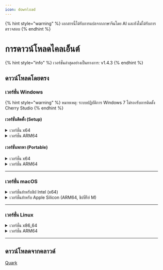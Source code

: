 ```yaml
---
icon: download
---
```


{% hint style="warning" %}
เอกสารนี้ได้รับการแปลจากภาษาจีนโดย AI และยังไม่ได้รับการตรวจสอบ
{% endhint %}

# การดาวน์โหลดไคลเอ็นต์

{% hint style="info" %}
เวอร์ชั่นล่าสุดอย่างเป็นทางการ: v1.4.3
{% endhint %}

## ดาวน์โหลดโดยตรง

### เวอร์ชั่น Windows

{% hint style="warning" %}
หมายเหตุ: ระบบปฏิบัติการ Windows 7 ไม่รองรับการติดตั้ง Cherry Studio
{% endhint %}

#### เวอร์ชั่นติดตั้ง (Setup)

<details>

<summary>เวอร์ชั่น x64</summary>

ลิงค์หลัก:

【[เว็บไซต์อย่างเป็นทางการของ Cherry Studio](https://cherry-ai.com/download)】 【[GitHub](https://github.com/CherryHQ/cherry-studio/releases/download/v1.4.3/Cherry-Studio-1.4.3-x64-setup.exe)】

ลิงค์สำรอง:

【[เส้นทางสำรอง 1](https://download-cf.ocoolai.com/https://github.com/CherryHQ/cherry-studio/releases/download/v1.4.3/Cherry-Studio-1.4.3-x64-setup.exe)】 【[เส้นทางสำรอง 2](https://download.ocoolai.com/https://github.com/CherryHQ/cherry-studio/releases/download/v1.4.3/Cherry-Studio-1.4.3-x64-setup.exe)】 【[เส้นทางสำรอง 3](https://download.ocoolai.online/https://github.com/CherryHQ/cherry-studio/releases/download/v1.4.3/Cherry-Studio-1.4.3-x64-setup.exe)】

</details>

<details>

<summary>เวอร์ชั่น ARM64</summary>

ลิงค์หลัก:

【[เว็บไซต์อย่างเป็นทางการของ Cherry Studio](https://cherry-ai.com/download)】 【[GitHub](https://github.com/CherryHQ/cherry-studio/releases/download/v1.4.3/Cherry-Studio-1.4.3-arm64-setup.exe)】

ลิงค์สำรอง:

【[เส้นทางสำรอง 1](https://download-cf.ocoolai.com/https://github.com/CherryHQ/cherry-studio/releases/download/v1.4.3/Cherry-Studio-1.4.3-arm64-setup.exe)】 【[เส้นทางสำรอง 2](https://download.ocoolai.com/https://github.com/CherryHQ/cherry-studio/releases/download/v1.4.3/Cherry-Studio-1.4.3-arm64-setup.exe)】 【[เส้นทางสำรอง 3](https://download.ocoolai.online/https://github.com/CherryHQ/cherry-studio/releases/download/v1.4.3/Cherry-Studio-1.4.3-arm64-setup.exe)】

</details>

#### เวอร์ชั่นพกพา (Portable)

<details>

<summary>เวอร์ชั่น x64</summary>

ลิงค์หลัก:

【[เว็บไซต์อย่างเป็นทางการของ Cherry Studio](https://cherry-ai.com/download)】 【[GitHub](https://github.com/CherryHQ/cherry-studio/releases/download/v1.4.3/Cherry-Studio-1.4.3-x64-portable.exe)】

ลิงค์สำรอง:

【[เส้นทางสำรอง 1](https://download-cf.ocoolai.com/https://github.com/CherryHQ/cherry-studio/releases/download/v1.4.3/Cherry-Studio-1.4.3-x64-portable.exe)】 【[เส้นทางสำรอง 2](https://download.ocoolai.com/https://github.com/CherryHQ/cherry-studio/releases/download/v1.4.3/Cherry-Studio-1.4.3-x64-portable.exe)】 【[เส้นทางสำรอง 3](https://download.ocoolai.online/https://github.com/CherryHQ/cherry-studio/releases/download/v1.4.3/Cherry-Studio-1.4.3-x64-portable.exe)】

</details>

<details>

<summary>เวอร์ชั่น ARM64</summary>

ลิงค์หลัก:

【[เว็บไซต์อย่างเป็นทางการของ Cherry Studio](https://cherry-ai.com/download)】 【[GitHub](https://github.com/CherryHQ/cherry-studio/releases/download/v1.4.3/Cherry-Studio-1.4.3-arm64-portable.exe)】

ลิงค์สำรอง:

【[เส้นทางสำรอง 1](https://download-cf.ocoolai.com/https://github.com/CherryHQ/cherry-studio/releases/download/v1.4.3/Cherry-Studio-1.4.3-arm64-portable.exe)】 【[เส้นทางสำรอง 2](https://download.ocoolai.com/https://github.com/CherryHQ/cherry-studio/releases/download/v1.4.3/Cherry-Studio-1.4.3-arm64-portable.exe)】 【[เส้นทางสำรอง 3](https://download.ocoolai.online/https://github.com/CherryHQ/cherry-studio/releases/download/v1.4.3/Cherry-Studio-1.4.3-arm64-portable.exe)】

</details>

***

### เวอร์ชั่น macOS

<details>

<summary>เวอร์ชั่นสำหรับชิป Intel (x64)</summary>

ลิงค์หลัก:

【[เว็บไซต์อย่างเป็นทางการของ Cherry Studio](https://cherry-ai.com/download)】 【[GitHub](https://github.com/CherryHQ/cherry-studio/releases/download/v1.4.3/Cherry-Studio-1.4.3-x64.dmg)】

ลิงค์สำรอง:

【[เส้นทางสำรอง 1](https://download-cf.ocoolai.com/https://github.com/CherryHQ/cherry-studio/releases/download/v1.4.3/Cherry-Studio-1.4.3-x64.dmg)】 【[เส้นทางสำรอง 2](https://download.ocoolai.com/https://github.com/CherryHQ/cherry-studio/releases/download/v1.4.3/Cherry-Studio-1.4.3-x64.dmg)】 【[เส้นทางสำรอง 3](https://download.ocoolai.online/https://github.com/CherryHQ/cherry-studio/releases/download/v1.4.3/Cherry-Studio-1.4.3-x64.dmg)】

</details>

<details>

<summary>เวอร์ชั่นสำหรับ Apple Silicon (ARM64, ชิปซีรีย์ M)</summary>

ลิงค์หลัก:

【[เว็บไซต์อย่างเป็นทางการของ Cherry Studio](https://cherry-ai.com/download)】 【[GitHub](https://github.com/CherryHQ/cherry-studio/releases/download/v1.4.3/Cherry-Studio-1.4.3-arm64.dmg)】

ลิงค์สำรอง:

【[เส้นทางสำรอง 1](https://download-cf.ocoolai.com/https://github.com/CherryHQ/cherry-studio/releases/download/v1.4.3/Cherry-Studio-1.4.3-arm64.dmg)】 【[เส้นทางสำรอง 2](https://download.ocoolai.com/https://github.com/CherryHQ/cherry-studio/releases/download/v1.4.3/Cherry-Studio-1.4.3-arm64.dmg)】 【[เส้นทางสำรอง 3](https://download.ocoolai.online/https://github.com/CherryHQ/cherry-studio/releases/download/v1.4.3/Cherry-Studio-1.4.3-arm64.dmg)】

</details>

***

### เวอร์ชั่น Linux

<details>

<summary>เวอร์ชั่น x86_64</summary>

ลิงค์หลัก:

【[เว็บไซต์อย่างเป็นทางการของ Cherry Studio](https://cherry-ai.com/download)】 【[GitHub](https://github.com/CherryHQ/cherry-studio/releases/download/v1.4.3/Cherry-Studio-1.4.3-x86_64.AppImage)】

ลิงค์สำรอง:

【[เส้นทางสำรอง 1](https://download-cf.ocoolai.com/https://github.com/CherryHQ/cherry-studio/releases/download/v1.4.3/Cherry-Studio-1.4.3-x86_64.AppImage)】 【[เส้นทางสำรอง 2](https://download.ocoolai.com/https://github.com/CherryHQ/cherry-studio/releases/download/v1.4.3/Cherry-Studio-1.4.3-x86_64.AppImage)】 【[เส้นทางสำรอง 3](https://download.ocoolai.online/https://github.com/CherryHQ/cherry-studio/releases/download/v1.4.3/Cherry-Studio-1.4.3-x86_64.AppImage)】

</details>

<details>

<summary>เวอร์ชั่น ARM64</summary>

ลิงค์หลัก:

【[เว็บไซต์อย่างเป็นทางการของ Cherry Studio](https://cherry-ai.com/download)】 【[GitHub](https://github.com/CherryHQ/cherry-studio/releases/download/v1.4.3/Cherry-Studio-1.4.3-arm64.AppImage)】

ลิงค์สำรอง:

【[เส้นทางสำรอง 1](https://download-cf.ocoolai.com/https://github.com/CherryHQ/cherry-studio/releases/download/v1.4.3/Cherry-Studio-1.4.3-arm64.AppImage)】 【[เส้นทางสำรอง 2](https://download.ocoolai.com/https://github.com/CherryHQ/cherry-studio/releases/download/v1.4.3/Cherry-Studio-1.4.3-arm64.AppImage)】 【[เส้นทางสำรอง 3](https://download.ocoolai.online/https://github.com/CherryHQ/cherry-studio/releases/download/v1.4.3/Cherry-Studio-1.4.3-arm64-AppImage)】

</details>

***

## ดาวน์โหลดจากคลาวด์

[Quark](https://pan.quark.cn/s/c8533a1ec63e#/list/share)